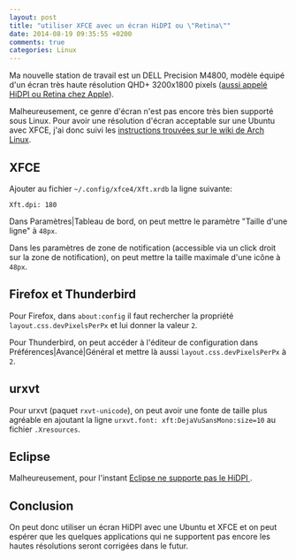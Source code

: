 ```yaml
---
layout: post
title: "utiliser XFCE avec un écran HiDPI ou \"Retina\""
date: 2014-08-19 09:35:55 +0200
comments: true
categories: Linux
---
```


Ma nouvelle station de travail est un DELL Precision M4800, modèle équipé d'un
écran très haute résolution QHD+ 3200x1800 pixels
([aussi appelé HiDPI ou Retina chez Apple](http://en.wikipedia.org/wiki/Retina_Display)).

Malheureusement, ce genre d'écran n'est pas encore très bien supporté sous Linux. Pour
avoir une résolution d'écran acceptable sur une Ubuntu avec XFCE, j'ai donc suivi les
[instructions trouvées sur le wiki de Arch Linux](https://wiki.archlinux.org/index.php/HiDPI).

## XFCE

Ajouter au fichier `~/.config/xfce4/Xft.xrdb` la ligne suivante:
```
Xft.dpi: 180
```

Dans Paramètres|Tableau de bord, on peut mettre le paramètre "Taille d'une ligne" à `48px`.

Dans les paramètres de zone de notification (accessible via un click droit sur la zone de
notification), on peut mettre la taille maximale d'une icône à `48px`.

## Firefox et Thunderbird

Pour Firefox, dans `about:config` il faut rechercher la propriété `layout.css.devPixelsPerPx`
et lui donner la valeur `2`.

Pour Thunderbird, on peut accéder à l'éditeur de configuration dans Préférences|Avancé|Général
et mettre là aussi `layout.css.devPixelsPerPx` à `2`.

## urxvt

Pour urxvt (paquet `rxvt-unicode`), on peut avoir une fonte de taille plus agréable en ajoutant
la ligne `urxvt.font: xft:DejaVuSansMono:size=10` au fichier `.Xresources`.

## Eclipse

Malheureusement, pour l'instant [Eclipse ne supporte pas le HiDPI ](https://bugs.eclipse.org/bugs/show_bug.cgi?id=403993).

## Conclusion

On peut donc utiliser un écran HiDPI avec une Ubuntu et XFCE et on peut espérer que les
quelques applications qui ne supportent pas encore les hautes résolutions seront corrigées
dans le futur.
